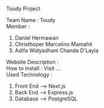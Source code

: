 Toudy Project  
   
Team Name : Toudy  
Member :  
1. Daniel Hermawan  
2. Christhoper Marcelino Mamahit
3. Adifa Widyadhani Chanda D'Layla
         
Website Description :  
How to install : Visit ...  
Used Technology : 
  1. Front End --> Next.js
  2. Back End --> Express.js
  3. Database --> PostgreSQL
